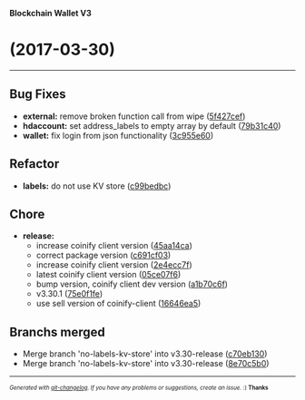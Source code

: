 __Blockchain Wallet V3__

#   (2017-03-30)



---

## Bug Fixes

- **external:** remove broken function call from wipe
  ([5f427cef](https://github.com/blockchain/My-Wallet-V3/commit/5f427cef925b06d94efe3b023b1fb826e8c64c7f))
- **hdaccount:** set address_labels to empty array by default
  ([79b31c40](https://github.com/blockchain/My-Wallet-V3/commit/79b31c40e9c46e2513627d265bcd375b48ee1eb4))
- **wallet:** fix login from json functionality
  ([3c955e60](https://github.com/blockchain/My-Wallet-V3/commit/3c955e605fe8ac2ca76c728f35ab30e51cf6169a))


## Refactor

- **labels:** do not use KV store
  ([c99bedbc](https://github.com/blockchain/My-Wallet-V3/commit/c99bedbc58c5e90d50a93dbe5ac8d57aabd3b884))


## Chore

- **release:**
  - increase coinify client version
  ([45aa14ca](https://github.com/blockchain/My-Wallet-V3/commit/45aa14cacc8045fd4df3350a1f95d2471c7eb6a3))
  - correct package version
  ([c691cf03](https://github.com/blockchain/My-Wallet-V3/commit/c691cf035bca74b3c8d1254f265c342a2193453a))
  - increase coinify client version
  ([2e4ecc7f](https://github.com/blockchain/My-Wallet-V3/commit/2e4ecc7f04d404996d6c60c8cbfc0a2cd2c82933))
  - latest coinify client version
  ([05ce07f6](https://github.com/blockchain/My-Wallet-V3/commit/05ce07f671c2939d9ae0874248ae566e27358374))
  - bump version, coinify client dev version
  ([a1b70c6f](https://github.com/blockchain/My-Wallet-V3/commit/a1b70c6fd05462cb0fa55d699eba9fe294e20323))
  - v3.30.1
  ([75e0f1fe](https://github.com/blockchain/My-Wallet-V3/commit/75e0f1fe8bc54ec3e0d3b6a54eb9b6657669d1b3))
  - use sell version of coinify-client
  ([16646ea5](https://github.com/blockchain/My-Wallet-V3/commit/16646ea59c6177cc495657783dde8fa790e331cb))


## Branchs merged

- Merge branch 'no-labels-kv-store' into v3.30-release
  ([c70eb130](https://github.com/blockchain/My-Wallet-V3/commit/c70eb130307f851be4466c748f3c6fb8a29c532a))
- Merge branch 'no-labels-kv-store' into v3.30-release
  ([8e70c5b0](https://github.com/blockchain/My-Wallet-V3/commit/8e70c5b00237aec08e035fbeb0d867718975a72f))



---
<sub><sup>*Generated with [git-changelog](https://github.com/rafinskipg/git-changelog). If you have any problems or suggestions, create an issue.* :) **Thanks** </sub></sup>